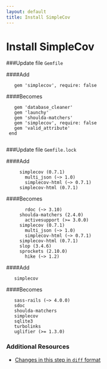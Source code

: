 ```yaml
---
layout: default
title: Install SimpleCov
---
```


<h1 id="main">Install SimpleCov</h1>

###Update file `Gemfile`

####Add
```
   gem 'simplecov', require: false
```


####Becomes
```
   gem 'database_cleaner'
   gem 'launchy'
   gem 'shoulda-matchers'
   gem 'simplecov', require: false
   gem 'valid_attribute'
 end
 

```


###Update file `Gemfile.lock`

####Add
```
     simplecov (0.7.1)
       multi_json (~> 1.0)
       simplecov-html (~> 0.7.1)
     simplecov-html (0.7.1)
```


####Becomes
```
       rdoc (~> 3.10)
     shoulda-matchers (2.4.0)
       activesupport (>= 3.0.0)
     simplecov (0.7.1)
       multi_json (~> 1.0)
       simplecov-html (~> 0.7.1)
     simplecov-html (0.7.1)
     slop (3.4.6)
     sprockets (2.10.0)
       hike (~> 1.2)

```


####Add
```
   simplecov
```


####Becomes
```
   sass-rails (~> 4.0.0)
   sdoc
   shoulda-matchers
   simplecov
   sqlite3
   turbolinks
   uglifier (>= 1.3.0)

```



### Additional Resources

* [Changes in this step in `diff` format](https://github.com/software-academy/rails_getting_started_bdd/commit/850d8b926fbe1f206cdefc502f107177d8de0346)

